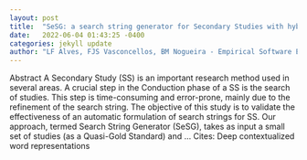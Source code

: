 ```yaml
---
layout: post
title:  "SeSG: a search string generator for Secondary Studies with hybrid search strategies using text mining"
date:   2022-06-04 01:43:25 -0400
categories: jekyll update
author: "LF Alves, FJS Vasconcellos, BM Nogueira - Empirical Software Engineering, 2022"
---
```

Abstract A Secondary Study (SS) is an important research method used in several areas. A crucial step in the Conduction phase of a SS is the search of studies. This step is time-consuming and error-prone, mainly due to the refinement of the search string. The objective of this study is to validate the effectiveness of an automatic formulation of search strings for SS. Our approach, termed Search String Generator (SeSG), takes as input a small set of studies (as a Quasi-Gold Standard) and … Cites: ‪Deep contextualized word representations‬